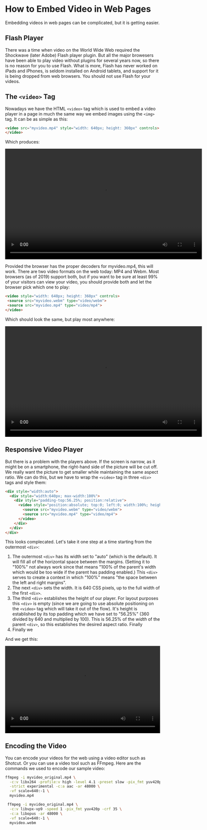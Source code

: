 # How to Embed Video in Web Pages

Embedding videos in web pages can be complicated, but it is getting easier.

## Flash Player

There was a time when video on the World Wide Web required the Shockwave (later
Adobe) Flash player plugin. But all the major browesers have been able to play
video without plugins for several years now, so there is no reason for you to
use Flash. What is more, Flash has never worked on iPads and iPhones, is seldom
installed on Android tablets, and support for it is being dropped from web
browsers. You should not use Flash for your videos.

## The `<video>` Tag

Nowadays we have the HTML `<video>` tag which is used to embed a video
player in a page in much the same way we embed images using the `<img>`
tag. It can be as simple as this:

```html
<video src="myvideo.mp4" style="width: 640px; height: 360px" controls>
</video>
```

Which produces:

<video src="myvideo.mp4" style="width: 640px; height: 360px" controls>
</video>

Provided the browser has the proper decoders for myvideo.mp4, this will work.
There are two video formats on the web today: MP4 and Webm. Most browsers (as
of 2019) support both, but if you want to be sure at least 99% of your visitors
can view your video, you should provide both and let the browser pick which
one to play:

```html
<video style="width: 640px; height: 360px" controls>
 <source src="myvideo.webm" type="video/webm">
 <source src="myvideo.mp4" type="video/mp4">
</video>
```

Which should look the same, but play most anywhere:

<video style="width: 640px; height: 360px" controls>
  <source src="myvideo.webm" type="video/webm">
  <source src="myvideo.mp4" type="video/mp4">
</video>

## Responsive Video Player

But there is a problem with the players above. If the screen is narrow,
as it might be on a smartphone, the right-hand side of the picture will
be cut off. We really want the picture to get smaller while maintaining
the same aspect ratio. We can do this, but we have to wrap the `<video>`
tag in three `<div>` tags and style them:

```html
<div style="width:auto">
  <div style="width:640px; max-width:100%">
    <div style="padding-top:56.25%; position:relative">
      <video style="position:absolute; top:0; left:0; width:100%; height:100%" controls>
        <source src="myvideo.webm" type="video/webm">
        <source src="myvideo.mp4" type="video/mp4">
      </video>
    </div>
  </div>
</div>
```

This looks complecated. Let's take it one step at a time starting from
the outermost `<div>`:

1. The outermost `<div>` has its width set to "auto" (which is the default).
   It will fill all of the horizontal space between the margins. (Setting
   it to "100%" not always work since that means "100% of the parent's width
   which would be too wide if the parent has padding enabled.) This `<div>`
   serves to create a context in which "100%" means "the space between
   the left and right margins".
2. The next `<div>` sets the width. It is 640 CSS pixels, up to the full
   width of the first `<div>`.
3. The third `<div>` establishes the height of our player. For layout purposes
   this `<div>` is empty (since we are going to use absolute positioning on the
   `<video>` tag which will take it out of the flow). It's height is established
   by its top padding which we have set to "56.25%" (360 divided by 640 and
   multiplied by 100). This is 56.25% of the *width* of the parent `<div>`,
   so this establishes the desired aspect ratio. Finally
4. Finally we 

And we get this:

<div style="width:auto">
  <div style="width:640px; max-width:100%">
    <div style="padding-top:56.25%; position:relative">
      <video style="position:absolute; top:0; left:0; width:100%; height:100%" controls>
        <source src="myvideo.webm" type="video/webm">
        <source src="myvideo.mp4" type="video/mp4">
      </video>
    </div>
  </div>
</div>

## Encoding the Video

You can encode your videos for the web using a video editor such as
Shotcut. Or you can use a video tool such as FFmpeg. Here are the
commands we used to encode our sample video:

```bash
ffmpeg -i myvideo_original.mp4 \
  -c:v libx264 -profile:v high -level 4.1 -preset slow -pix_fmt yuv420p -crf 30 \
  -strict experimental -c:a aac -ar 48000 \
  -vf scale=640:-1 \
  myvideo.mp4

 ffmpeg -i myvideo_original.mp4 \
  -c:v libvpx-vp9 -speed 1 -pix_fmt yuv420p -crf 35 \
  -c:a libopus -ar 48000 \
  -vf scale=640:-1 \
  myvideo.webm
```

